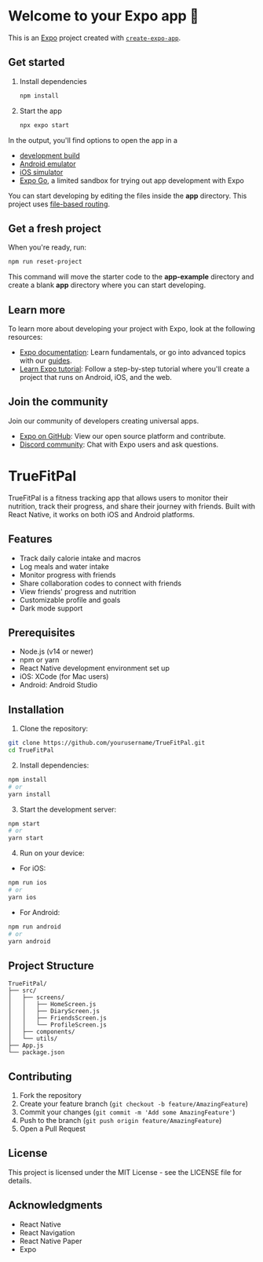 # Welcome to your Expo app 👋

This is an [Expo](https://expo.dev) project created with [`create-expo-app`](https://www.npmjs.com/package/create-expo-app).

## Get started

1. Install dependencies

   ```bash
   npm install
   ```

2. Start the app

   ```bash
   npx expo start
   ```

In the output, you'll find options to open the app in a

- [development build](https://docs.expo.dev/develop/development-builds/introduction/)
- [Android emulator](https://docs.expo.dev/workflow/android-studio-emulator/)
- [iOS simulator](https://docs.expo.dev/workflow/ios-simulator/)
- [Expo Go](https://expo.dev/go), a limited sandbox for trying out app development with Expo

You can start developing by editing the files inside the **app** directory. This project uses [file-based routing](https://docs.expo.dev/router/introduction).

## Get a fresh project

When you're ready, run:

```bash
npm run reset-project
```

This command will move the starter code to the **app-example** directory and create a blank **app** directory where you can start developing.

## Learn more

To learn more about developing your project with Expo, look at the following resources:

- [Expo documentation](https://docs.expo.dev/): Learn fundamentals, or go into advanced topics with our [guides](https://docs.expo.dev/guides).
- [Learn Expo tutorial](https://docs.expo.dev/tutorial/introduction/): Follow a step-by-step tutorial where you'll create a project that runs on Android, iOS, and the web.

## Join the community

Join our community of developers creating universal apps.

- [Expo on GitHub](https://github.com/expo/expo): View our open source platform and contribute.
- [Discord community](https://chat.expo.dev): Chat with Expo users and ask questions.

# TrueFitPal

TrueFitPal is a fitness tracking app that allows users to monitor their nutrition, track their progress, and share their journey with friends. Built with React Native, it works on both iOS and Android platforms.

## Features

- Track daily calorie intake and macros
- Log meals and water intake
- Monitor progress with friends
- Share collaboration codes to connect with friends
- View friends' progress and nutrition
- Customizable profile and goals
- Dark mode support

## Prerequisites

- Node.js (v14 or newer)
- npm or yarn
- React Native development environment set up
- iOS: XCode (for Mac users)
- Android: Android Studio

## Installation

1. Clone the repository:
```bash
git clone https://github.com/yourusername/TrueFitPal.git
cd TrueFitPal
```

2. Install dependencies:
```bash
npm install
# or
yarn install
```

3. Start the development server:
```bash
npm start
# or
yarn start
```

4. Run on your device:
- For iOS:
```bash
npm run ios
# or
yarn ios
```
- For Android:
```bash
npm run android
# or
yarn android
```

## Project Structure

```
TrueFitPal/
├── src/
│   ├── screens/
│   │   ├── HomeScreen.js
│   │   ├── DiaryScreen.js
│   │   ├── FriendsScreen.js
│   │   └── ProfileScreen.js
│   ├── components/
│   └── utils/
├── App.js
└── package.json
```

## Contributing

1. Fork the repository
2. Create your feature branch (`git checkout -b feature/AmazingFeature`)
3. Commit your changes (`git commit -m 'Add some AmazingFeature'`)
4. Push to the branch (`git push origin feature/AmazingFeature`)
5. Open a Pull Request

## License

This project is licensed under the MIT License - see the LICENSE file for details.

## Acknowledgments

- React Native
- React Navigation
- React Native Paper
- Expo
